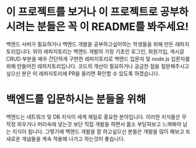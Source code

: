 # 이 프로젝트를 보거나 이 프로젝트로 공부하시려는 분들은 꼭 이 README를 봐주세요!
백엔드 서버가 필요하거나 백엔드 개발을 공부하고싶어하는 학생들을 위해 만든 레파지토리입니다.
위의 레파지토리는 백엔드 개발의 가장 기초인 로그인, 회원가입, 게시글 CRUD 부분을 매우 간단하게 구현한 레파지토리로 백엔드 입문자 및 node.js 입문자를 위해 만들어진 레파지토리입니다.
코드의 개선이 필요하거나 궁금한 점을 질문해주시고 싶으신 분은 이 레파지토리에 PR을 올리면 확인할 수 있도록 하겠습니다.

# 백엔드를 입문하시는 분들을 위해
백엔드는 네트워크 및 DB 지식이 세계 제일로 중요한 분야입니다.
이러한 지식들은 무작정 외우거나 머리속에 넣는것 보단 직접 개발을 하면서 몸소 부딛혀보고 느껴봐야 남는 지식이 됩니다.
그렇기에 백엔드 개발을 잘 하고싶으신 분들은 개발을 많이 해보고 또 새로운 개념들을 계속 적용해 나가고 하는것이 좋습니다.
